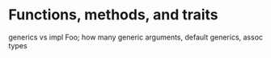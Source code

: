 # Functions, methods, and traits

generics vs impl Foo; how many generic arguments, default generics, assoc types
